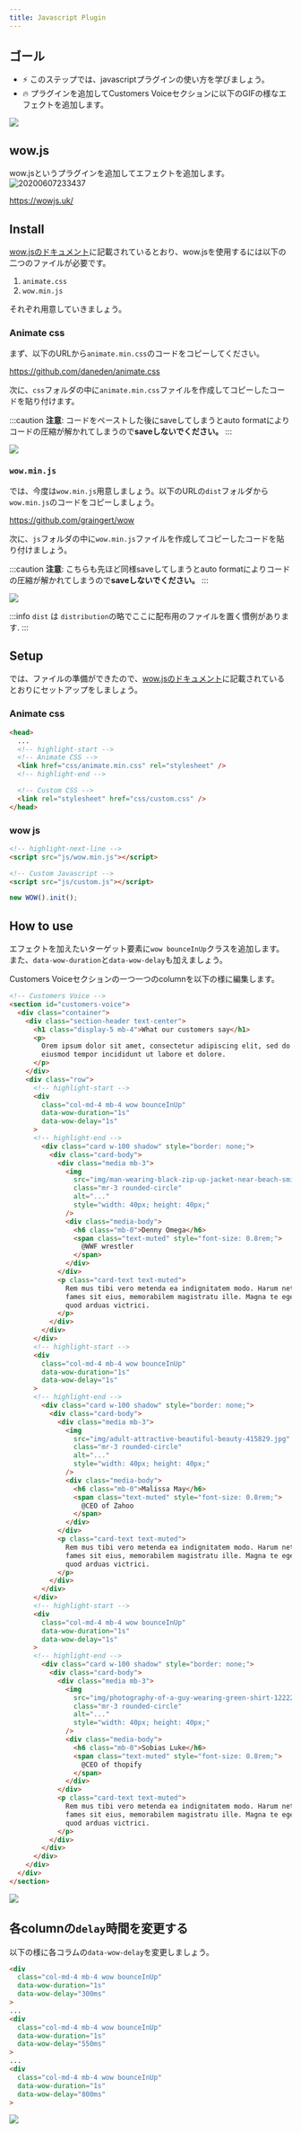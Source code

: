 ```yaml
---
title: Javascript Plugin
---
```


## ゴール
- ⚡ このステップでは、javascriptプラグインの使い方を学びましょう。
- 🔥 プラグインを追加してCustomers Voiceセクションに以下のGIFの様なエフェクトを追加します。

![](https://coderhackers-1304676641.cos.ap-tokyo.myqcloud.com/docs/img/20200506_010547.gif)

## wow.js
wow.jsというプラグインを追加してエフェクトを追加します。
![20200607233437](https://coderhackers-1304676641.cos.ap-tokyo.myqcloud.com/20200607233437.png)

https://wowjs.uk/

## Install
[wow.jsのドキュメント](https://wowjs.uk/docs.html)に記載されているとおり、wow.jsを使用するには以下の二つのファイルが必要です。

1. `animate.css`
2. `wow.min.js`

それぞれ用意していきましょう。

### Animate css
まず、以下のURLから`animate.min.css`のコードをコピーしてください。

https://github.com/daneden/animate.css

次に、`css`フォルダの中に`animate.min.css`ファイルを作成してコピーしたコードを貼り付けます。

:::caution
**注意**: コードをペーストした後にsaveしてしまうとauto formatによりコードの圧縮が解かれてしまうので**saveしないでください。**
:::

![](https://coderhackers-1304676641.cos.ap-tokyo.myqcloud.com/docs/img/20200506_003923.gif)

### `wow.min.js`
では、今度は`wow.min.js`用意しましょう。以下のURLの`dist`フォルダから`wow.min.js`のコードをコピーしましょう。

https://github.com/graingert/wow

次に、`js`フォルダの中に`wow.min.js`ファイルを作成してコピーしたコードを貼り付けましょう。

:::caution
**注意**: こちらも先ほど同様saveしてしまうとauto formatによりコードの圧縮が解かれてしまうので**saveしないでください。**
:::

![](https://coderhackers-1304676641.cos.ap-tokyo.myqcloud.com/docs/img/20200506_004112.gif)


:::info
`dist` は `distribution`の略でここに配布用のファイルを置く慣例があります.
:::


## Setup
では、ファイルの準備ができたので、[wow.jsのドキュメント](https://wowjs.uk/docs.html)に記載されているとおりにセットアップをしましょう。

### Animate css
```html title="index.html"
<head>
  ...
  <!-- highlight-start -->
  <!-- Animate CSS -->
  <link href="css/animate.min.css" rel="stylesheet" />
  <!-- highlight-end -->

  <!-- Custom CSS -->
  <link rel="stylesheet" href="css/custom.css" />
</head>
```

### wow js
```html title="index.html"
<!-- highlight-next-line -->
<script src="js/wow.min.js"></script> 

<!-- Custom Javascript -->
<script src="js/custom.js"></script>
```

```js title="js/custom.js"
new WOW().init();
```

## How to use
エフェクトを加えたいターゲット要素に`wow bounceInUp`クラスを追加します。
また、`data-wow-duration`と`data-wow-delay`も加えましょう。

Customers Voiceセクションの一つ一つのcolumnを以下の様に編集します。

```html title="index.html"
<!-- Customers Voice -->
<section id="customers-voice">
  <div class="container">
    <div class="section-header text-center">
      <h1 class="display-5 mb-4">What our customers say</h1>
      <p>
        Orem ipsum dolor sit amet, consectetur adipiscing elit, sed do
        eiusmod tempor incididunt ut labore et dolore.
      </p>
    </div>
    <div class="row">
      <!-- highlight-start -->
      <div
        class="col-md-4 mb-4 wow bounceInUp"
        data-wow-duration="1s"
        data-wow-delay="1s"
      >
      <!-- highlight-end -->
        <div class="card w-100 shadow" style="border: none;">
          <div class="card-body">
            <div class="media mb-3">
              <img
                src="img/man-wearing-black-zip-up-jacket-near-beach-smiling-at-the-736716.jpg"
                class="mr-3 rounded-circle"
                alt="..."
                style="width: 40px; height: 40px;"
              />
              <div class="media-body">
                <h6 class="mb-0">Denny Omega</h6>
                <span class="text-muted" style="font-size: 0.8rem;">
                  @WWF wrestler
                </span>
              </div>
            </div>
            <p class="card-text text-muted">
              Rem mus tibi vero metenda ea indignitatem modo. Harum netus
              fames sit eius, memorabilem magistratu ille. Magna te eget dis
              quod arduas victrici.
            </p>
          </div>
        </div>
      </div>
      <!-- highlight-start -->
      <div
        class="col-md-4 mb-4 wow bounceInUp"
        data-wow-duration="1s"
        data-wow-delay="1s"
      >
      <!-- highlight-end -->
        <div class="card w-100 shadow" style="border: none;">
          <div class="card-body">
            <div class="media mb-3">
              <img
                src="img/adult-attractive-beautiful-beauty-415829.jpg"
                class="mr-3 rounded-circle"
                alt="..."
                style="width: 40px; height: 40px;"
              />
              <div class="media-body">
                <h6 class="mb-0">Malissa May</h6>
                <span class="text-muted" style="font-size: 0.8rem;">
                  @CEO of Zahoo
                </span>
              </div>
            </div>
            <p class="card-text text-muted">
              Rem mus tibi vero metenda ea indignitatem modo. Harum netus
              fames sit eius, memorabilem magistratu ille. Magna te eget dis
              quod arduas victrici.
            </p>
          </div>
        </div>
      </div>
      <!-- highlight-start -->
      <div
        class="col-md-4 mb-4 wow bounceInUp"
        data-wow-duration="1s"
        data-wow-delay="1s"
      >
      <!-- highlight-end -->
        <div class="card w-100 shadow" style="border: none;">
          <div class="card-body">
            <div class="media mb-3">
              <img
                src="img/photography-of-a-guy-wearing-green-shirt-1222271.jpg"
                class="mr-3 rounded-circle"
                alt="..."
                style="width: 40px; height: 40px;"
              />
              <div class="media-body">
                <h6 class="mb-0">Sobias Luke</h6>
                <span class="text-muted" style="font-size: 0.8rem;">
                  @CEO of thopify
                </span>
              </div>
            </div>
            <p class="card-text text-muted">
              Rem mus tibi vero metenda ea indignitatem modo. Harum netus
              fames sit eius, memorabilem magistratu ille. Magna te eget dis
              quod arduas victrici.
            </p>
          </div>
        </div>
      </div>
    </div>
  </div>
</section>
```

![](https://coderhackers-1304676641.cos.ap-tokyo.myqcloud.com/20200608_152902.gif)


## 各columnの`delay`時間を変更する
以下の様に各コラムの`data-wow-delay`を変更しましょう。
```html
<div
  class="col-md-4 mb-4 wow bounceInUp"
  data-wow-duration="1s"
  data-wow-delay="300ms"
>
...
<div
  class="col-md-4 mb-4 wow bounceInUp"
  data-wow-duration="1s"
  data-wow-delay="550ms"
>
...
<div
  class="col-md-4 mb-4 wow bounceInUp"
  data-wow-duration="1s"
  data-wow-delay="800ms"
>
```

![](https://coderhackers-1304676641.cos.ap-tokyo.myqcloud.com/docs/img/20200506_010547.gif)